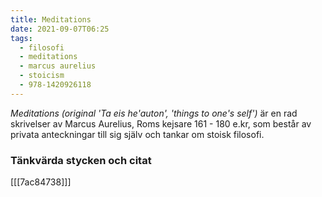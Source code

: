 ```yaml
---
title: Meditations
date: 2021-09-07T06:25
tags: 
  - filosofi
  - meditations
  - marcus aurelius
  - stoicism
  - 978-1420926118
---
```


_Meditations (original 'Ta eis he'auton', 'things to one's self')_ är en rad
skrivelser av Marcus Aurelius, Roms kejsare 161 - 180 e.kr, som består av
privata anteckningar till sig själv och tankar om stoisk filosofi.

### Tänkvärda stycken och citat
[[[7ac84738]]]
